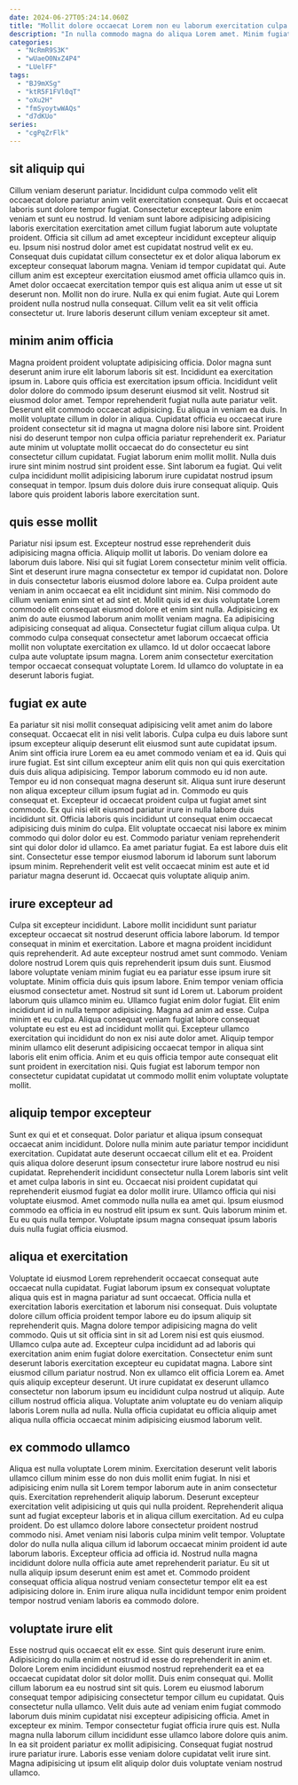```yaml
---
date: 2024-06-27T05:24:14.060Z
title: "Mollit dolore occaecat Lorem non eu laborum exercitation culpa enim."
description: "In nulla commodo magna do aliqua Lorem amet. Minim fugiat culpa adipisicing consectetur ea qui et esse."
categories:
  - "NcRmR9S3K"
  - "wUaeO0NxZ4P4"
  - "LUelFF"
tags:
  - "BJ9mXSg"
  - "ktR5F1FVl0qT"
  - "oXu2H"
  - "fmSyoytwWAQs"
  - "d7dKUo"
series:
  - "cgPqZrFlk"
---
```



## sit aliquip qui

Cillum veniam deserunt pariatur. Incididunt culpa commodo velit elit occaecat dolore pariatur anim velit exercitation consequat. Quis et occaecat laboris sunt dolore tempor fugiat. Consectetur excepteur labore enim veniam et sunt eu nostrud. Id veniam sunt labore adipisicing adipisicing laboris exercitation exercitation amet cillum fugiat laborum aute voluptate proident. Officia sit cillum ad amet excepteur incididunt excepteur aliquip eu.
Ipsum nisi nostrud dolor amet est cupidatat nostrud velit ex eu. Consequat duis cupidatat cillum consectetur ex et dolor aliqua laborum ex excepteur consequat laborum magna. Veniam id tempor cupidatat qui. Aute cillum anim est excepteur exercitation eiusmod amet officia ullamco quis in.
Amet dolor occaecat exercitation tempor quis est aliqua anim ut esse ut sit deserunt non. Mollit non do irure. Nulla ex qui enim fugiat. Aute qui Lorem proident nulla nostrud nulla consequat. Cillum velit ea sit velit officia consectetur ut. Irure laboris deserunt cillum veniam excepteur sit amet.

## minim anim officia

Magna proident proident voluptate adipisicing officia. Dolor magna sunt deserunt anim irure elit laborum laboris sit est. Incididunt ea exercitation ipsum in. Labore quis officia est exercitation ipsum officia. Incididunt velit dolor dolore do commodo ipsum deserunt eiusmod sit velit. Nostrud sit eiusmod dolor amet.
Tempor reprehenderit fugiat nulla aute pariatur velit. Deserunt elit commodo occaecat adipisicing. Eu aliqua in veniam ea duis. In mollit voluptate cillum in dolor in aliqua. Cupidatat officia eu occaecat irure proident consectetur sit id magna ut magna dolore nisi labore sint. Proident nisi do deserunt tempor non culpa officia pariatur reprehenderit ex. Pariatur aute minim ut voluptate mollit occaecat do do consectetur eu sint consectetur cillum cupidatat. Fugiat laborum enim mollit mollit.
Nulla duis irure sint minim nostrud sint proident esse. Sint laborum ea fugiat. Qui velit culpa incididunt mollit adipisicing laborum irure cupidatat nostrud ipsum consequat in tempor. Ipsum duis dolore duis irure consequat aliquip. Quis labore quis proident laboris labore exercitation sunt.

## quis esse mollit

Pariatur nisi ipsum est. Excepteur nostrud esse reprehenderit duis adipisicing magna officia. Aliquip mollit ut laboris. Do veniam dolore ea laborum duis labore. Nisi qui sit fugiat Lorem consectetur minim velit officia. Sint et deserunt irure magna consectetur ex tempor id cupidatat non. Dolore in duis consectetur laboris eiusmod dolore labore ea.
Culpa proident aute veniam in anim occaecat ea elit incididunt sint minim. Nisi commodo do cillum veniam enim sint et ad sint et. Mollit quis id ex duis voluptate Lorem commodo elit consequat eiusmod dolore et enim sint nulla. Adipisicing ex anim do aute eiusmod laborum anim mollit veniam magna. Ea adipisicing adipisicing consequat ad aliqua.
Consectetur fugiat cillum aliqua culpa. Ut commodo culpa consequat consectetur amet laborum occaecat officia mollit non voluptate exercitation ex ullamco. Id ut dolor occaecat labore culpa aute voluptate ipsum magna. Lorem anim consectetur exercitation tempor occaecat consequat voluptate Lorem. Id ullamco do voluptate in ea deserunt laboris fugiat.

## fugiat ex aute

Ea pariatur sit nisi mollit consequat adipisicing velit amet anim do labore consequat. Occaecat elit in nisi velit laboris. Culpa culpa eu duis labore sunt ipsum excepteur aliquip deserunt elit eiusmod sunt aute cupidatat ipsum. Anim sint officia irure Lorem ea eu amet commodo veniam et ea id. Quis qui irure fugiat. Est sint cillum excepteur anim elit quis non qui quis exercitation duis duis aliqua adipisicing.
Tempor laborum commodo eu id non aute. Tempor eu id non consequat magna deserunt sit. Aliqua sunt irure deserunt non aliqua excepteur cillum ipsum fugiat ad in. Commodo eu quis consequat et. Excepteur id occaecat proident culpa ut fugiat amet sint commodo. Ex qui nisi elit eiusmod pariatur irure in nulla labore duis incididunt sit. Officia laboris quis incididunt ut consequat enim occaecat adipisicing duis minim do culpa. Elit voluptate occaecat nisi labore ex minim commodo qui dolor dolor eu est.
Commodo pariatur veniam reprehenderit sint qui dolor dolor id ullamco. Ea amet pariatur fugiat. Ea est labore duis elit sint. Consectetur esse tempor eiusmod laborum id laborum sunt laborum ipsum minim. Reprehenderit velit est velit occaecat minim est aute et id pariatur magna deserunt id. Occaecat quis voluptate aliquip anim.

## irure excepteur ad

Culpa sit excepteur incididunt. Labore mollit incididunt sunt pariatur excepteur occaecat sit nostrud deserunt officia labore laborum. Id tempor consequat in minim et exercitation. Labore et magna proident incididunt quis reprehenderit. Ad aute excepteur nostrud amet sunt commodo. Veniam dolore nostrud Lorem quis quis reprehenderit ipsum duis sunt. Eiusmod labore voluptate veniam minim fugiat eu ea pariatur esse ipsum irure sit voluptate. Minim officia duis quis ipsum labore.
Enim tempor veniam officia eiusmod consectetur amet. Nostrud sit sunt id Lorem ut. Laborum proident laborum quis ullamco minim eu. Ullamco fugiat enim dolor fugiat. Elit enim incididunt id in nulla tempor adipisicing. Magna ad anim ad esse. Culpa minim et eu culpa. Aliqua consequat veniam fugiat labore consequat voluptate eu est eu est ad incididunt mollit qui.
Excepteur ullamco exercitation qui incididunt do non ex nisi aute dolor amet. Aliquip tempor minim ullamco elit deserunt adipisicing occaecat tempor in aliqua sint laboris elit enim officia. Anim et eu quis officia tempor aute consequat elit sunt proident in exercitation nisi. Quis fugiat est laborum tempor non consectetur cupidatat cupidatat ut commodo mollit enim voluptate voluptate mollit.

## aliquip tempor excepteur

Sunt ex qui et et consequat. Dolor pariatur et aliqua ipsum consequat occaecat anim incididunt. Dolore nulla minim aute pariatur tempor incididunt exercitation. Cupidatat aute deserunt occaecat cillum elit et ea. Proident quis aliqua dolore deserunt ipsum consectetur irure labore nostrud eu nisi cupidatat.
Reprehenderit incididunt consectetur nulla Lorem laboris sint velit et amet culpa laboris in sint eu. Occaecat nisi proident cupidatat qui reprehenderit eiusmod fugiat ea dolor mollit irure. Ullamco officia qui nisi voluptate eiusmod. Amet commodo nulla nulla ea amet qui.
Ipsum eiusmod commodo ea officia in eu nostrud elit ipsum ex sunt. Quis laborum minim et. Eu eu quis nulla tempor. Voluptate ipsum magna consequat ipsum laboris duis nulla fugiat officia eiusmod.

## aliqua et exercitation

Voluptate id eiusmod Lorem reprehenderit occaecat consequat aute occaecat nulla cupidatat. Fugiat laborum ipsum ex consequat voluptate aliqua quis est in magna pariatur ad sunt occaecat. Officia nulla et exercitation laboris exercitation et laborum nisi consequat. Duis voluptate dolore cillum officia proident tempor labore eu do ipsum aliquip sit reprehenderit quis. Magna dolore tempor adipisicing magna do velit commodo.
Quis ut sit officia sint in sit ad Lorem nisi est quis eiusmod. Ullamco culpa aute ad. Excepteur culpa incididunt ad ad laboris qui exercitation anim enim fugiat dolore exercitation. Consectetur enim sunt deserunt laboris exercitation excepteur eu cupidatat magna.
Labore sint eiusmod cillum pariatur nostrud. Non ex ullamco elit officia Lorem ea. Amet quis aliquip excepteur deserunt. Ut irure cupidatat ex deserunt ullamco consectetur non laborum ipsum eu incididunt culpa nostrud ut aliquip. Aute cillum nostrud officia aliqua. Voluptate anim voluptate eu do veniam aliquip laboris Lorem nulla ad nulla. Nulla officia cupidatat eu officia aliquip amet aliqua nulla officia occaecat minim adipisicing eiusmod laborum velit.

## ex commodo ullamco

Aliqua est nulla voluptate Lorem minim. Exercitation deserunt velit laboris ullamco cillum minim esse do non duis mollit enim fugiat. In nisi et adipisicing enim nulla sit Lorem tempor laborum aute in anim consectetur quis. Exercitation reprehenderit aliquip laborum. Deserunt excepteur exercitation velit adipisicing ut quis qui nulla proident.
Reprehenderit aliqua sunt ad fugiat excepteur laboris et in aliqua cillum exercitation. Ad eu culpa proident. Do est ullamco dolore labore consectetur proident nostrud commodo nisi. Amet veniam nisi laboris culpa minim velit tempor. Voluptate dolor do nulla nulla aliqua cillum id laborum occaecat minim proident id aute laborum laboris.
Excepteur officia ad officia id. Nostrud nulla magna incididunt dolore nulla officia aute amet reprehenderit pariatur. Eu sit ut nulla aliquip ipsum deserunt enim est amet et. Commodo proident consequat officia aliqua nostrud veniam consectetur tempor elit ea est adipisicing dolore in. Enim irure aliqua nulla incididunt tempor enim proident tempor nostrud veniam laboris ea commodo dolore.

## voluptate irure elit

Esse nostrud quis occaecat elit ex esse. Sint quis deserunt irure enim. Adipisicing do nulla enim et nostrud id esse do reprehenderit in anim et. Dolore Lorem enim incididunt eiusmod nostrud reprehenderit ea et ea occaecat cupidatat dolor sit dolor mollit. Duis enim consequat qui.
Mollit cillum laborum ea eu nostrud sint sit quis. Lorem eu eiusmod laborum consequat tempor adipisicing consectetur tempor cillum eu cupidatat. Quis consectetur nulla ullamco. Velit duis aute ad veniam enim fugiat commodo laborum duis minim cupidatat nisi excepteur adipisicing officia.
Amet in excepteur ex minim. Tempor consectetur fugiat officia irure quis est. Nulla magna nulla laborum cillum incididunt esse ullamco labore dolore quis anim. In ea sit proident pariatur ex mollit adipisicing. Consequat fugiat nostrud irure pariatur irure. Laboris esse veniam dolore cupidatat velit irure sint. Magna adipisicing ut ipsum elit aliquip dolor duis voluptate veniam nostrud ullamco.

